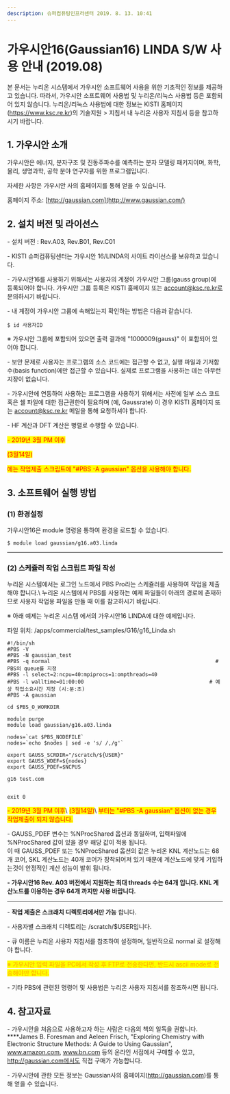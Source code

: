 ```yaml
---
description: 슈퍼컴퓨팅인프라센터 2019. 8. 13. 10:41
---
```


# 가우시안16(Gaussian16) LINDA S/W 사용 안내 (2019.08)

본 문서는 누리온 시스템에서 가우시안 소프트웨어 사용을 위한 기초적인 정보를 제공하고 있습니다. 따라서, 가우시안 소프트웨어 사용법 및 누리온/리눅스 사용법 등은 포함되어 있지 않습니다. 누리온/리눅스 사용법에 대한 정보는 KISTI 홈페이지 (https://www.ksc.re.kr)의 기술지원 > 지침서 내 누리온 사용자 지침서 등을 참고하시기 바랍니다.



## **1. 가우시안 소개**

가우시안은 에너지, 분자구조 및 진동주파수를 예측하는 분자 모델링 패키지이며, 화학, 물리, 생명과학, 공학 분야 연구자를 위한 프로그램입니다.

자세한 사항은 가우시안 사의 홈페이지를 통해 얻을 수 있습니다.

홈페이지 주소: [http://gaussian.com](http://www.gaussian.com/)



## **2. 설치 버전 및 라이선스**

\- 설치 버전 : Rev.A03, Rev.B01, Rev.C01

\- KISTI 슈퍼컴퓨팅센터는 가우시안 16/LINDA의 사이트 라이선스를 보유하고 있습니다.

\- 가우시안16를 사용하기 위해서는 사용자의 계정이 가우시안 그룹(gauss group)에 등록되어야 합니다. 가우시안 그룹 등록은 KISTI 홈페이지 또는 account@ksc.re.kr로 문의하시기 바랍니다.

\- 내 계정이 가우시안 그룹에 속해있는지 확인하는 방법은 다음과 같습니다.

```
$ id 사용자ID
```

※ 가우시안 그룹에 포함되어 있으면 출력 결과에 "1000009(gauss)" 이 포함되어 있어야 합니다.



\- 보안 문제로 사용자는 프로그램의 소스 코드에는 접근할 수 없고, 실행 파일과 기저함수(basis function)에만 접근할 수 있습니다. 실제로 프로그램을 사용하는 데는 아무런 지장이 없습니다.

\- 가우시안에 연동하여 사용하는 프로그램을 사용하기 위해서는 사전에 일부 소스 코드 혹은 쉘 파일에 대한 접근권한이 필요하며 (예, Gaussrate) 이 경우 KISTI 홈페이지 또는 account@ksc.re.kr 메일을 통해 요청하셔야 합니다.

\- HF 계산과 DFT 계산은 병렬로 수행할 수 있습니다.

<mark style="color:red;">- 2019년 3월 PM 이후</mark>

<mark style="color:red;">(3월14일)</mark>

<mark style="color:red;">에는 작업제출 스크립트에 "#PBS -A gaussian" 옵션을 사용해야 합니다.</mark>

<mark style="color:red;"></mark>

## **3. 소프트웨어 실행 방법**

### **(1) 환경설정**

가우시안16은 module 명령을 통하여 환경을 로드할 수 있습니다.

```
$ module load gaussian/g16.a03.linda
```

****

### **(2) 스케쥴러 작업 스크립트 파일 작성**

누리온 시스템에서는 로그인 노드에서 PBS Pro라는 스케쥴러를 사용하여 작업을 제출해야 합니다.\ <mark style="color:red;"></mark>누리온 시스템에서 PBS를 사용하는 예제 파일들이 아래의 경로에 존재하므로 사용자 작업용 파일을 만들 때 이를 참고하시기 바랍니다.

※ 아래 예제는 누리온 시스템 에서의 가우시안16 LINDA에 대한 예제입니다.

파일 위치: /apps/commercial/test\_samples/G16/g16\_Linda.sh

```
#!/bin/sh
#PBS -V
#PBS -N gaussian_test
#PBS -q normal                                                      # PBS의 queue를 지정
#PBS -l select=2:ncpu=40:mpiprocs=1:ompthreads=40
#PBS -l walltime=01:00:00                                         # 예상 작업소요시간 지정 (시:분:초)
#PBS -A gaussian
 
cd $PBS_O_WORKDIR

module purge
module load gaussian/g16.a03.linda
 
nodes=`cat $PBS_NODEFILE`
nodes=`echo $nodes | sed -e 's/ /,/g'`

export GAUSS_SCRDIR="/scratch/${USER}"
export GAUSS_WDEF=${nodes}
export GAUSS_PDEF=$NCPUS
  
g16 test.com


exit 0
```

<mark style="color:red;">- 2019년 3월 PM 이후</mark>\ <mark style="color:red;">(3월14일)</mark>\ <mark style="color:red;">부터는 "#PBS -A gaussian" 옵션이 없는 경우 작업제출이 되지 않습니다.</mark>

<mark style="color:red;"></mark>

\- GAUSS\_PDEF 변수는 %NProcShared 옵션과 동일하며, 입력파일에 %NProcShared 값이 있을 경우 해당 값이 적용 됩니다.\
이 때 GAUSS\_PDEF 또는 %NProcShared 옵션의 값은 누리온 KNL 계산노드는 68개 코어, SKL 계산노드는 40개 코어가 장착되어져 있기 때문에 계산노드에 맞게 기입하는것이 안정적인 계산 성능이 발휘 됩니다.

**- 가우시안16 Rev. A03 버전에서 지원하는 최대 threads 수는 64개 입니다. KNL 계산노드를 이용하는 경우 64개 까지만 사용 바랍니다.**

****

\- **작업 제출은 스크래치 디렉토리에서만 가능** 합니다.



\- 사용자별 스크래치 디렉토리는 /scratch/$USER입니다.



\- 큐 이름은 누리온 사용자 지침서를 참조하여 설정하며, 일반적으로 normal 로 설정해야 합니다.

<mark style="color:red;"><mark style="color:orange;">※ 가우시안 입력 파일을 PC에서 작성 후 FTP로 전송한다면, 반드시 ascii mode로 전송해야만 합니다.<mark style="color:orange;"></mark>

\- 기타 PBS에 관련된 명령어 및 사용법은 누리온 사용자 지침서를 참조하시면 됩니다.



## **4. 참고자료**

\- 가우시안을 처음으로 사용하고자 하는 사람은 다음의 책의 일독을 권합니다.\
****James B. Foresman and Aeleen Frisch, "Exploring Chemistry with Electronic Structure Methods: A Guide to Using Gaussian", www.amazon.com, www.bn.com 등의 온라인 서점에서 구매할 수 있고, http://gaussian.com에서도 직접 구매가 가능합니다.

\- 가우시안에 관한 모든 정보는 Gaussian사의 홈페이지(http://gaussian.com)를 통해 얻을 수 있습니다.
